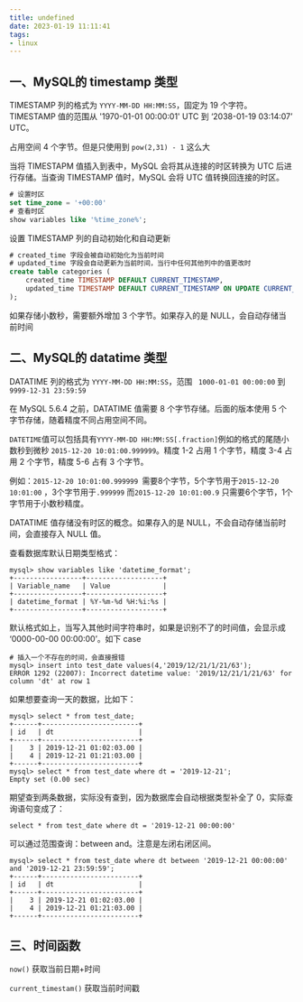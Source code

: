 ```yaml
---
title: undefined
date: 2023-01-19 11:11:41
tags:
- linux
---
```


## 一、MySQL的 timestamp 类型

TIMESTAMP 列的格式为 `YYYY-MM-DD HH:MM:SS`，固定为 19 个字符。TIMESTAMP 值的范围从 '1970-01-01 00:00:01' UTC 到 ‘2038-01-19 03:14:07’ UTC。

占用空间 4 个字节。但是只使用到 `pow(2,31) - 1` 这么大

当将 TIMESTAPM 值插入到表中，MySQL 会将其从连接的时区转换为 UTC 后进行存储。当查询 TIMESTAMP 值时，MySQL 会将 UTC 值转换回连接的时区。

```sql
# 设置时区
set time_zone = '+00:00'
# 查看时区 
show variables like '%time_zone%';
```

设置 TIMESTAMP 列的自动初始化和自动更新

```sql
# created_time 字段会被自动初始化为当前时间
# updated_time 字段会自动更新为当前时间，当行中任何其他列中的值更改时
create table categories (
	created_time TIMESTAMP DEFAULT CURRENT_TIMESTAMP,
    updated_time TIMESTAMP DEFAULT CURRENT_TIMESTAMP ON UPDATE CURRENT_TIMESTAMP
);
```

如果存储小数秒，需要额外增加 3 个字节。如果存入的是 NULL，会自动存储当前时间

## 二、MySQL的 datatime 类型

DATATIME 列的格式为 `YYYY-MM-DD HH:MM:SS`，范围 ` 1000-01-01 00:00:00` 到 ` 9999-12-31 23:59:59 ` 

在 MySQL 5.6.4 之前，DATATIME 值需要 8 个字节存储。后面的版本使用 5 个字节存储，随着精度不同占用空间不同。

`DATETIME`值可以包括具有`YYYY-MM-DD HH:MM:SS[.fraction]`例如的格式的尾随小数秒到微秒 `2015-12-20 10:01:00.999999`。精度 1-2 占用 1 个字节，精度 3-4 占用 2 个字节，精度 5-6 占有 3 个字节。

例如：`2015-12-20 10:01:00.999999 `需要8个字节，5个字节用于`2015-12-20 10:01:00` ，3个字节用于`.999999` 而`2015-12-20 10:01:00.9` 只需要6个字节，1个字节用于小数秒精度。

DATATIME 值存储没有时区的概念。如果存入的是 NULL，不会自动存储当前时间，会直接存入 NULL 值。

查看数据库默认日期类型格式：

```
mysql> show variables like 'datetime_format';
+-----------------+-------------------+
| Variable_name   | Value             |
+-----------------+-------------------+
| datetime_format | %Y-%m-%d %H:%i:%s |
+-----------------+-------------------+
```

默认格式如上，当写入其他时间字符串时，如果是识别不了的时间值，会显示成 ‘0000-00-00 00:00:00’。如下 case

```
# 插入一个不存在的时间，会直接报错
mysql> insert into test_date values(4,'2019/12/21/1/21/63');
ERROR 1292 (22007): Incorrect datetime value: '2019/12/21/1/21/63' for column 'dt' at row 1
```

如果想要查询一天的数据，比如下：

```
mysql> select * from test_date;
+------+------------------------+
| id   | dt                     |
+------+------------------------+
|    3 | 2019-12-21 01:02:03.00 |
|    4 | 2019-12-21 01:21:03.00 |
+------+------------------------+
mysql> select * from test_date where dt = '2019-12-21';
Empty set (0.00 sec)
```

期望查到两条数据，实际没有查到，因为数据库会自动根据类型补全了 0，实际查询语句变成了：

```
select * from test_date where dt = '2019-12-21 00:00:00'
```

可以通过范围查询：between and。注意是左闭右闭区间。

```
mysql> select * from test_date where dt between '2019-12-21 00:00:00' and '2019-12-21 23:59:59';
+------+------------------------+
| id   | dt                     |
+------+------------------------+
|    3 | 2019-12-21 01:02:03.00 |
|    4 | 2019-12-21 01:21:03.00 |
+------+------------------------+
```

## 三、时间函数

`now()` 获取当前日期+时间

`current_timestam()` 获取当前时间戳